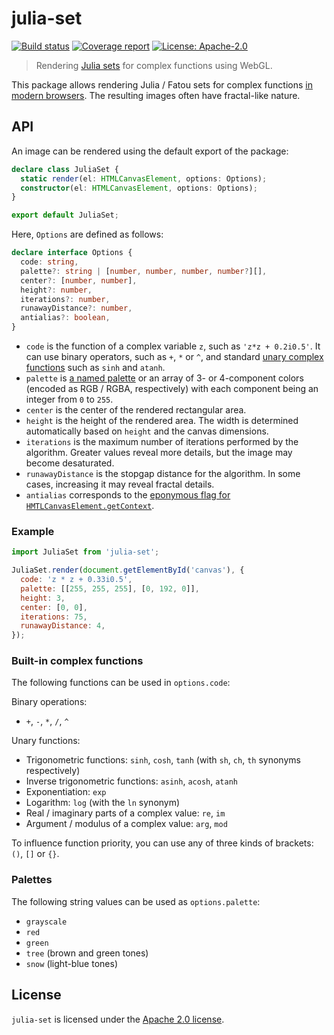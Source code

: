 # julia-set

[![Build status][ci-image]][ci-url]
[![Coverage report][coverage-image]][coverage-url]
[![License: Apache-2.0][license-image]][license-url]

[ci-image]: https://github.com/slowli/julia-set/workflows/CI/badge.svg?branch=master
[ci-url]: https://github.com/slowli/julia-set/actions
[coverage-image]: https://img.shields.io/codecov/c/gh/slowli/julia-set.svg
[coverage-url]: https://codecov.io/gh/slowli/julia-set/
[license-image]: https://img.shields.io/github/license/slowli/julia-set.svg
[license-url]: https://github.com/slowli/julia-set/blob/master/LICENSE   

> Rendering [Julia sets] for complex functions using WebGL.

This package allows rendering Julia / Fatou sets for complex functions [in modern browsers][webgl-support].
The resulting images often have fractal-like nature.

## API

An image can be rendered using the default export of the package:

```typescript
declare class JuliaSet {
  static render(el: HTMLCanvasElement, options: Options);
  constructor(el: HTMLCanvasElement, options: Options);
}

export default JuliaSet;
```

Here, `Options` are defined as follows:

```typescript
declare interface Options {
  code: string,
  palette?: string | [number, number, number, number?][],
  center?: [number, number],
  height?: number,
  iterations?: number,
  runawayDistance?: number,
  antialias?: boolean,
}
```

- `code` is the function of a complex variable `z`, such as `'z*z + 0.2i0.5'`.
  It can use binary operators, such as `+`, `*` or `^`, and standard
  [unary complex functions](#built-in-complex-functions) such as `sinh` and `atanh`.
- `palette` is [a named palette](#palettes) or an array of 3- or 4-component colors
  (encoded as RGB / RGBA, respectively) with each component being an integer from `0` to `255`.
- `center` is the center of the rendered rectangular area.
- `height` is the height of the rendered area. The width is determined automatically based on `height`
  and the canvas dimensions.
- `iterations` is the maximum number of iterations performed by the algorithm.
  Greater values reveal more details, but the image may become desaturated.
- `runawayDistance` is the stopgap distance for the algorithm. In some cases, increasing
  it may reveal fractal details.
- `antialias` corresponds to the [eponymous flag for `HMTLCanvasElement.getContext`][getContext()].

### Example

```javascript
import JuliaSet from 'julia-set';

JuliaSet.render(document.getElementById('canvas'), {
  code: 'z * z + 0.33i0.5',
  palette: [[255, 255, 255], [0, 192, 0]],
  height: 3,
  center: [0, 0],
  iterations: 75,
  runawayDistance: 4,
});
```

### Built-in complex functions

The following functions can be used in `options.code`:

Binary operations:

- `+`, `-`, `*`, `/`, `^`

Unary functions:

- Trigonometric functions: `sinh`, `cosh`, `tanh` (with `sh`, `ch`, `th` synonyms respectively)
- Inverse trigonometric functions: `asinh`, `acosh`, `atanh`
- Exponentiation: `exp`
- Logarithm: `log` (with the `ln` synonym)
- Real / imaginary parts of a complex value: `re`, `im`
- Argument / modulus of a complex value: `arg`, `mod`

To influence function priority, you can use any of three kinds of brackets: `()`, `[]` or `{}`.

### Palettes

The following string values can be used as `options.palette`:

- `grayscale`
- `red`
- `green`
- `tree` (brown and green tones)
- `snow` (light-blue tones)

## License

`julia-set` is licensed under the [Apache 2.0 license][license].

[Julia sets]: https://en.wikipedia.org/wiki/Julia_set
[webgl-support]: https://caniuse.com/webgl
[getContext()]: https://developer.mozilla.org/en-US/docs/Web/API/HTMLCanvasElement/getContext
[license]: https://www.apache.org/licenses/LICENSE-2.0
